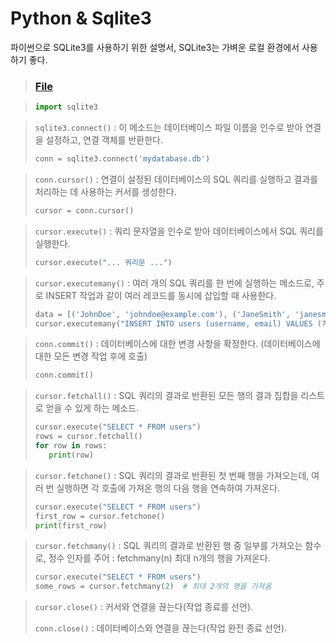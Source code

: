 # Python & Sqlite3 
파이썬으로 SQLite3를 사용하기 위한 설명서, SQLite3는 가벼운 로컬 환경에서 사용하기 좋다.

> ### [File](PySqlite3.ipynb)

> ```Python
> import sqlite3
> ```

> `sqlite3.connect()` : 이 메소드는 데이터베이스 파일 이름을 인수로 받아 연결을 설정하고, 연결 객체를 반환한다.
> ```python
> conn = sqlite3.connect('mydatabase.db')
> ```

> `conn.cursor()` : 연결이 설정된 데이터베이스의 SQL 쿼리를 실행하고 결과를 처리하는 데 사용하는 커서를 생성한다.
> ```Python
> cursor = conn.cursor()
> ```

> `cursor.execute()` : 쿼리 문자열을 인수로 받아 데이터베이스에서 SQL 쿼리를 실행한다.
> ```Python
> cursor.execute("... 쿼리문 ...")
> ```

> `cursor.executemany()` : 여러 개의 SQL 쿼리를 한 번에 실행하는 메소드로, 주로 INSERT 작업과 같이 여러 레코드를 동시에 삽입할 때 사용한다.
> ```Python
> data = [('JohnDoe', 'johndoe@example.com'), ('JaneSmith', 'janesmith@example.com')]
> cursor.executemany("INSERT INTO users (username, email) VALUES (?, ?)", data)
> ```

> `conn.commit()` : 데이터베이스에 대한 변경 사항을 확정한다. (데이터베이스에 대한 모든 변경 작업 후에 호출)
> ```Python
> conn.commit()
> ```

> `cursor.fetchall()` : SQL 쿼리의 결과로 반환된 모든 행의 결과 집합을 리스트로 얻을 수 있게 하는 메소드.
> ```Python
> cursor.execute("SELECT * FROM users")
> rows = cursor.fetchall()
> for row in rows:
>    print(row)
> ```

> `cursor.fetchone()` : SQL 쿼리의 결과로 반환된 첫 번째 행을 가져오는데, 여러 번 실행하면 각 호출에 가져온 행의 다음 행을 연속하여 가져온다.
> ```Python
> cursor.execute("SELECT * FROM users")
> first_row = cursor.fetchone()
> print(first_row)
> ```

> `cursor.fetchmany()` : SQL 쿼리의 결과로 반환된 행 중 일부를 가져오는 함수로, 정수 인자를 주어 : fetchmany(n) 최대 n개의 행을 가져온다.
> ```Python
> cursor.execute("SELECT * FROM users")
> some_rows = cursor.fetchmany(2)  # 최대 2개의 행을 가져옴
> ```

> `cursor.close()` : 커서와 연결을 끊는다(작업 종료를 선언).
> 
> `conn.close()` : 데이터베이스와 연결을 끊는다(작업 완전 종료 선언).
